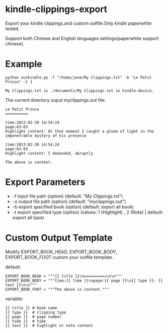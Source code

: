 kindle-clippings-export
=======================

Export your kindle clippings,and custom outfile.Only *kindle paperwhite* tested.

Support both Chinese and English languages settings(paperwhite support chinese).

Example
=======

    python outkindle.py -f "/home/jone/My Clippings.txt" -b "Le Petit Prince" -t 1
    
```My Clippings.txt is ./documents/My Clippings.txt in kindle-device.```

The current directory ouput myclippings.out file:

    Le Petit Prince
    ==========

    time:2013-02-30 14:54:24
    page:63-63
    Highlight content: At that moment I caught a gleam of light in the impenetrable mystery of his presence

    time:2013-02-30 14:54:24
    page:63-63
    Highlight content: I demanded, abruptly
    
    The above is content.

Export Parameters
=======

 - -f input file path       (option)  (default: "My Clippings.txt")
 - -o output file path      (option)  (default: "myclippings.out")
 - -b export specified book (option)  (default: export all book)
 - -t export specified type (option)  (values: 1 (Highlight) , 2 (Note) | default: export all type)

Custom Output Template
=======

Modify EXPORT_BOOK_HEAD, EXPORT_BOOK_BODY, EXPORT_BOOK_FOOT custom your outfile template.

default:

    EXPORT_BOOK_HEAD = """{{ title }}\n==========\n\n"""
    EXPORT_BOOK_BODY = """time:{{ time }}\npage:{{ page }}\n{{ type }}: {{ text }}\n\n"""
    EXPORT_BOOK_FOOT = """The above is content."""

variable:

    {{ title }} # book name
    {{ type }}  # clipping type
    {{ page }}  # page number
    {{ time }}  # time
    {{ text }}  # highlight or note content
